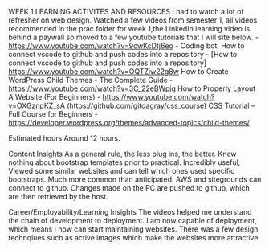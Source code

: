 WEEK 1
LEARNING ACTIVITES AND RESOURCES
    I had to watch a lot of refresher on web design. Watched a few videos from 
    semester 1, all videos recommended in the prac folder for week 1,the LinkedIn learning video is behind a paywall so moved to a few youtube tutorials that I will site below.
       - https://www.youtube.com/watch?v=9cwKcDtj6eo
        - Coding bot, How to connect vscode to github and push codes into a repository
        - [How to connect vscode to github and push codes into a repository]
        https://www.youtube.com/watch?v=OQTZiw22g8w How to Create WordPress Child Themes - The Complete Guide
        - https://www.youtube.com/watch?v=3C_22eBWpjg
        How to Properly Layout A Website (For Beginners)
        - https://www.youtube.com/watch?v=OXGznpKZ_sA
        (https://github.com/gitdagray/css_course)
        CSS Tutorial – Full Course for Beginners
        - https://developer.wordpress.org/themes/advanced-topics/child-themes/

Estimated hours
Around 12 hours. 

Content Insights
As a general rule, the less plug ins, the better.
Knew nothing about bootstrap templates prior to practical. Incredibly useful, Viewed some similar websites and can tell which ones used specific bootstraps. Much more common than anticipated. 
AWS and sitegrounds can connect to github. Changes made on the PC are pushed to github, which are then retrieved by the host. 

Career/Employability/Learning Insights
The videos helped me understand the chain of development to deployment. I am now capable of deployment, which means I now can start maintaining websites. 
There was a few design technqiues such as active images which make the websites more attractive. 